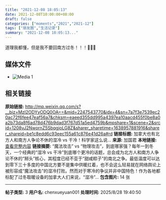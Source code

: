 ```yaml
---
title: "2021-12-08 18:05:13"
date: 2021-12-08T10:00:00+08:00
draft: false
categories: ["moments","2021","2021-12"]
tags: ["朋友圈","生活记录"]
summary: "2021-12-08 18:05:13..."
---
```


道理我都懂，但是我不要回南方过冬！！！🥲🥲🥲

## 媒体文件

- ![Media 1](/Moments/photos/2021-12-08/202112081805130.jpg)

## 相关链接

**原始链接:** http://mp.weixin.qq.com/s?__biz=MzI2ODYyODQ0OA==&mid=2247543770&idx=4&sn=7a7f3e7539ec20ac72f6fee47eaf56a7&chksm=eaeed355dd995a4397ea10aacd455f0be8a0a2b73da8f6ad78d476b9dad3f767d51a5ed4759b&mpshare=1&scene=2&srcid=1208vJ2NwornZ5SbqgjoLG8Z&sharer_sharetime=1638957881916&sharer_shareid=be1c8edd6c93eec155a61c876e41d26a#rd
**链接标题:** 加拿大也有北方人和南方人争论不休的湿冷 vs 干冷！科学家这么说...
**来源:** 加国君
**本地链接:** [查看完整内容](/link_content/2021/12/2021-12-08/link_content/)
**链接摘要:** “魔法攻击” vs “物理攻击”，到底哪家强？每年一到冬天，一个经典的“湿冷 vs 干冷”到底哪个更冷的话题，总会成为北方人和南方人争论不休的“掰头”核心，其程度已经不亚于“甜咸粽子”的南北之争。最低温度可以达到零下三十多度的中国北方要不是集中供暖扛着，也不会这么轻易就在网络舆论上被形容成“魔法攻击”的湿冷打败。然而对于寒冷的争议并非中国特色！作为各地都标配了过冬取暖设备的加拿大人们来说，“湿冷”...
**包含图片:** 14 张

---

**帖子类型:** 3
**用户名:** chenxueyuan001
**处理时间:** 2025/8/28 19:40:50